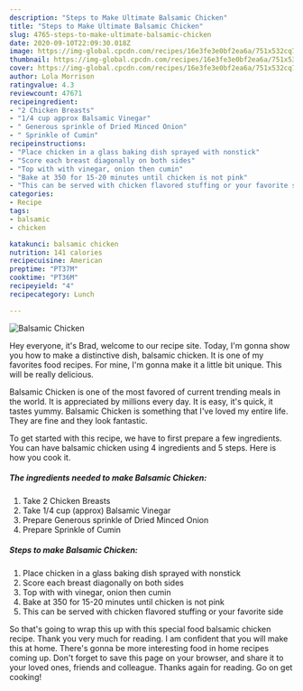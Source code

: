 ```yaml
---
description: "Steps to Make Ultimate Balsamic Chicken"
title: "Steps to Make Ultimate Balsamic Chicken"
slug: 4765-steps-to-make-ultimate-balsamic-chicken
date: 2020-09-10T22:09:30.018Z
image: https://img-global.cpcdn.com/recipes/16e3fe3e0bf2ea6a/751x532cq70/balsamic-chicken-recipe-main-photo.jpg
thumbnail: https://img-global.cpcdn.com/recipes/16e3fe3e0bf2ea6a/751x532cq70/balsamic-chicken-recipe-main-photo.jpg
cover: https://img-global.cpcdn.com/recipes/16e3fe3e0bf2ea6a/751x532cq70/balsamic-chicken-recipe-main-photo.jpg
author: Lola Morrison
ratingvalue: 4.3
reviewcount: 47671
recipeingredient:
- "2 Chicken Breasts"
- "1/4 cup approx Balsamic Vinegar"
- " Generous sprinkle of Dried Minced Onion"
- " Sprinkle of Cumin"
recipeinstructions:
- "Place chicken in a glass baking dish sprayed with nonstick"
- "Score each breast diagonally on both sides"
- "Top with with vinegar, onion then cumin"
- "Bake at 350 for 15-20 minutes until chicken is not pink"
- "This can be served with chicken flavored stuffing or your favorite side"
categories:
- Recipe
tags:
- balsamic
- chicken

katakunci: balsamic chicken 
nutrition: 141 calories
recipecuisine: American
preptime: "PT37M"
cooktime: "PT36M"
recipeyield: "4"
recipecategory: Lunch

---
```



![Balsamic Chicken](https://img-global.cpcdn.com/recipes/16e3fe3e0bf2ea6a/751x532cq70/balsamic-chicken-recipe-main-photo.jpg)

Hey everyone, it's Brad, welcome to our recipe site. Today, I'm gonna show you how to make a distinctive dish, balsamic chicken. It is one of my favorites food recipes. For mine, I'm gonna make it a little bit unique. This will be really delicious.



Balsamic Chicken is one of the most favored of current trending meals in the world. It is appreciated by millions every day. It is easy, it's quick, it tastes yummy. Balsamic Chicken is something that I've loved my entire life. They are fine and they look fantastic.


To get started with this recipe, we have to first prepare a few ingredients. You can have balsamic chicken using 4 ingredients and 5 steps. Here is how you cook it.

<!--inarticleads1-->

##### The ingredients needed to make Balsamic Chicken:

1. Take 2 Chicken Breasts
1. Take 1/4 cup (approx) Balsamic Vinegar
1. Prepare  Generous sprinkle of Dried Minced Onion
1. Prepare  Sprinkle of Cumin




<!--inarticleads2-->

##### Steps to make Balsamic Chicken:

1. Place chicken in a glass baking dish sprayed with nonstick
1. Score each breast diagonally on both sides
1. Top with with vinegar, onion then cumin
1. Bake at 350 for 15-20 minutes until chicken is not pink
1. This can be served with chicken flavored stuffing or your favorite side




So that's going to wrap this up with this special food balsamic chicken recipe. Thank you very much for reading. I am confident that you will make this at home. There's gonna be more interesting food in home recipes coming up. Don't forget to save this page on your browser, and share it to your loved ones, friends and colleague. Thanks again for reading. Go on get cooking!
